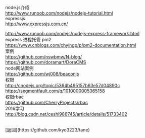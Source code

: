 node.js介绍
<br>
http://www.runoob.com/nodejs/nodejs-tutorial.html
<br>
expressjs
<br>
http://www.expressjs.com.cn/
<br>

http://www.runoob.com/nodejs/nodejs-express-framework.html
<br>
express 进程托管 pm2
<br>
https://www.cnblogs.com/chyingp/p/pm2-documentation.html
<br>
案例
<br>
https://github.com/nswbmw/N-blog/
<br>
https://github.com/doramart/DoraCMS
<br>
node网站案例
<br>
https://github.com/wj008/beaconjs
<br>
权限
<br>
http://cnodejs.org/topic/5364b495157b63e57d04890c
<br>
https://segmentfault.com/q/1010000005365158
<br>
权限rbac
<br>
https://github.com/CherryProjects/rbac
<br>
2016学习
<br>
http://blog.csdn.net/ceshi986745/article/details/51733402

<br>
[返回](https://github.com/kyo3223/tane)
